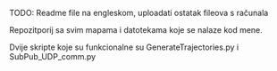 TODO: Readme file na engleskom, uploadati ostatak fileova s računala

Repozitporij sa svim mapama i datotekama koje se nalaze kod mene. 

Dvije skripte koje su funkcionalne su GenerateTrajectories.py i SubPub_UDP_comm.py

